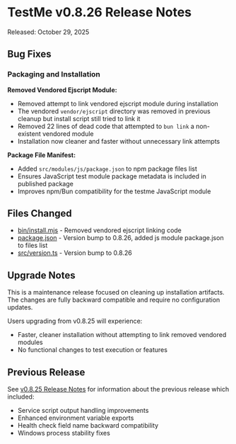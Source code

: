 # TestMe v0.8.26 Release Notes

Released: October 29, 2025

## Bug Fixes

### Packaging and Installation

**Removed Vendored Ejscript Module:**
- Removed attempt to link vendored ejscript module during installation
- The vendored `vendor/ejscript` directory was removed in previous cleanup but install script still tried to link it
- Removed 22 lines of dead code that attempted to `bun link` a non-existent vendored module
- Installation now cleaner and faster without unnecessary link attempts

**Package File Manifest:**
- Added `src/modules/js/package.json` to npm package files list
- Ensures JavaScript test module package metadata is included in published package
- Improves npm/Bun compatibility for the testme JavaScript module

## Files Changed

- [bin/install.mjs](../../bin/install.mjs) - Removed vendored ejscript linking code
- [package.json](../../package.json) - Version bump to 0.8.26, added js module package.json to files list
- [src/version.ts](../../src/version.ts) - Version bump to 0.8.26

## Upgrade Notes

This is a maintenance release focused on cleaning up installation artifacts. The changes are fully backward compatible and require no configuration updates.

Users upgrading from v0.8.25 will experience:
- Faster, cleaner installation without attempting to link removed vendored modules
- No functional changes to test execution or features

## Previous Release

See [v0.8.25 Release Notes](v0.8.25.md) for information about the previous release which included:
- Service script output handling improvements
- Enhanced environment variable exports
- Health check field name backward compatibility
- Windows process stability fixes

